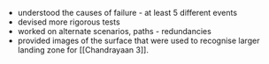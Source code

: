 - understood the causes of failure - at least 5 different events
- devised more rigorous tests
- worked on alternate scenarios, paths - redundancies 
- provided images of the surface that were used to recognise larger landing zone for [[Chandrayaan 3]].